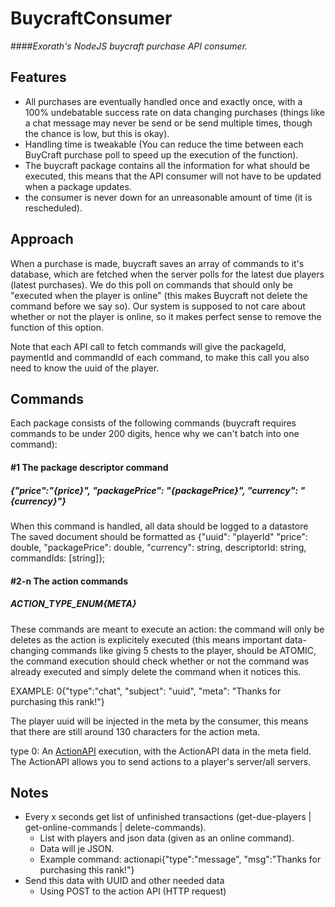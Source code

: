 # BuycraftConsumer
####*Exorath's NodeJS buycraft purchase API consumer.*

## Features
- All purchases are eventually handled once and exactly once, with a 100% undebatable success rate on data changing purchases (things like a chat message may never be send or be send multiple times, though the chance is low, but this is okay).
- Handling time is tweakable (You can reduce the time between each BuyCraft purchase poll to speed up the execution of the function).
- The buycraft package contains all the information for what should be executed, this means that the API consumer will not have to be updated when a package updates.
- the consumer is never down for an unreasonable amount of time (it is rescheduled).

## Approach
When a purchase is made, buycraft saves an array of commands to it's database, which are fetched when the server polls for the latest due players (latest purchases). We do this poll on commands that should only be "executed when the player is online" (this makes Buycraft not delete the command before we say so). Our system is supposed to not care about whether or not the player is online, so it makes perfect sense to remove the function of this option.

Note that each API call to fetch commands will give the packageId, paymentId and commandId of each command, to make this call you also need to know the uuid of the player.

## Commands
Each package consists of the following commands (buycraft requires commands to be under 200 digits, hence why we can't batch into one command): 
#### #1 The package descriptor command
##### {"price":"{price}", "packagePrice": "{packagePrice}", "currency": "{currency}"}
When this command is handled, all data should be logged to a datastore
The saved document should be formatted as {"uuid": "playerId" "price": double, "packagePrice": double, "currency": string, descriptorId: string, commandIds: [string]};


#### #2-n The action commands
##### ACTION_TYPE_ENUM{META}
These commands are meant to execute an action: the command will only be deletes as the action is explicitely executed (this means important data-changing commands like giving 5 chests to the player, should be ATOMIC, the command execution should check whether or not the command was already executed and simply delete the command when it notices this.

EXAMPLE: 0{"type":"chat", "subject": "uuid", "meta": "Thanks for purchasing this rank!"}

The player uuid will be injected in the meta by the consumer, this means that there are still around 130 characters for the action meta.

type 0: An [ActionAPI](#) execution, with the ActionAPI data in the meta field. The ActionAPI allows you to send actions to a player's server/all servers.

## Notes

- Every x seconds get list of unfinished transactions (get-due-players | get-online-commands | delete-commands).
  - List with players and json data (given as an online command).
  - Data will je JSON.
  - Example command: actionapi{"type":"message", "msg":"Thanks for purchasing this rank!"}
- Send this data with UUID and other needed data
  - Using POST to the action API (HTTP request)

